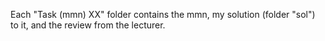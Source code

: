 Each "Task (mmn) XX" folder contains the mmn, my solution (folder "sol") to it, and the review from the lecturer.
